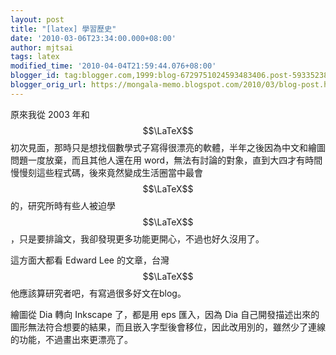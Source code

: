 ```yaml
---
layout: post
title: "[latex] 學習歷史"
date: '2010-03-06T23:34:00.000+08:00'
author: mjtsai
tags: latex
modified_time: '2010-04-04T21:59:44.076+08:00'
blogger_id: tag:blogger.com,1999:blog-6729751024593483406.post-5933523833045366896
blogger_orig_url: https://mongala-memo.blogspot.com/2010/03/blog-post.html
---
```


原來我從 2003 年和 $$\LaTeX$$ 初次見面，那時只是想找個數學式子寫得很漂亮的軟體，半年之後因為中文和繪圖問題一度放棄，而且其他人還在用 word，無法有討論的對象，直到大四才有時間慢慢刻這些程式碼，後來竟然變成生活圈當中最會 $$\LaTeX$$ 的，研究所時有些人被迫學 $$\LaTeX$$，只是要排論文，我卻發現更多功能更開心，不過也好久沒用了。  

這方面大都看 Edward Lee 的文章，台灣 $$\LaTeX$$ 他應該算研究者吧，有寫過很多好文在blog。

繪圖從 Dia 轉向 Inkscape 了，都是用 eps 匯入，因為 Dia 自己開發描述出來的圖形無法符合想要的結果，而且嵌入字型後會移位，因此改用別的，雖然少了連線的功能，不過畫出來更漂亮了。


